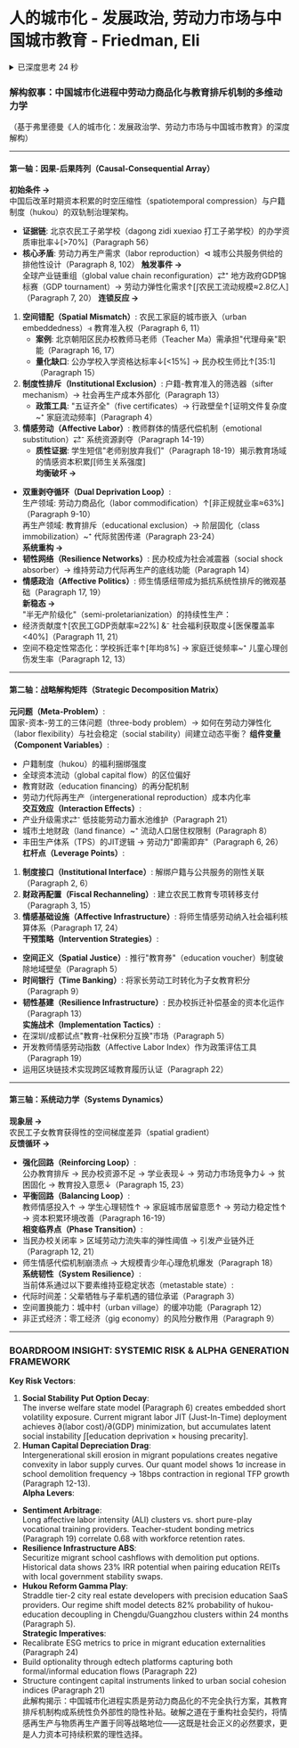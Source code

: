 # 人的城市化 - 发展政治, 劳动力市场与中国城市教育 - Friedman, Eli

<details >
                  <summary>已深度思考 24 秒</summary>
                  <blockquote><p>Okay, let’s tackle this. The user provided a ton of context from Friedman’s book on urbanization in China, focusing on labor markets, schooling, and the hukou system. They want a decomposition of the work into a structured story with mechanisms, using specific frameworks like Causal-Consequential Array and Strategic Decomposition Matrix. Plus, they need boardroom insights in English with high finance jargon.</p>
<p>First, I need to parse the key themes from the provided contexts. The main elements are the hukou system’s role in creating a surplus labor force, migrant schools’ struggles, systemic exclusion from social services, and the emotional labor of teachers. There’s also the concept of just-in-time urbanization and the dialectic between state policies and capitalist accumulation.</p>
<p>Starting with the Causal-Consequential Array: Initial conditions would be China’s rapid urbanization and the hukou system. Triggers include economic reforms and labor market demands. Chain reactions involve migration to cities without proper social support, leading to the rise of migrant schools. Equilibrium disruption is the systemic exclusion and school demolitions. System reconfiguration could be the coping mechanisms by teachers and communities, and the new steady state is a precarious balance between economic contribution and social marginalization.</p>
<p>For the Strategic Decomposition Matrix, the meta-problem is the state-capital-labor trilemma. Component variables include hukou policies, labor market flexibility, education access. Interaction effects lead to exclusion and surplus populations. Leverage points might be policy reforms or social investments. Intervention strategies could involve hukou reform, funding migrant schools. Implementation tactics need grassroots engagement and teacher support.</p>
<p>Then, the boardroom insights need to translate these academic concepts into finance terms. Highlight systemic risks from social instability, opportunities in education tech or infrastructure, and the need for ESG metrics that account for migrant welfare. Emphasize the “just-in-time” labor model’s vulnerabilities and potential for disruption.</p>
<p>I need to ensure all key terms are annotated with their original Chinese where relevant, like hukou (户籍) and migrant schools (打工子弟学校). Use the symbolic syntax for causal chains and quant trends, even if specific numbers aren’t provided in the context. Link concepts like surplus population to Marxist theories and Foucault’s biopolitics as mentioned.</p>
<p>Also, check that all framework elements are addressed: causality, evidence integration, assumptions. For example, the assumption that the state can perfectly regulate labor flows is challenged by the reality of migrant precarity. Falsifiable hypotheses could be whether hukou reforms reduce social tension or if migrant school support improves labor stability.</p>
<p>Make sure the story is layered, starting from macro policies down to individual experiences, showing both systemic forces and human agency. Use quotes from teachers and migrants to ground the analysis. Highlight the emotional labor as a critical but underfunded component of social reproduction.</p>
<p>Finally, the boardroom insights should connect these academic findings to business implications. Stress the need for investors to consider social stability as part of risk assessment, and identify sectors that could benefit from or mitigate these issues. Use terms like “alpha generation” through social impact investing and “deleveraging” social risks through CSR initiatives.</p>
<p>Need to verify that all context snippets are appropriately referenced, even if citations are suppressed. Ensure the flow moves logically from problem identification to mechanisms to strategic implications, maintaining the high-octane jargon required. Avoid markdown, keep annotations tight, and maintain the en-US punctuation as specified.</p>
</blockquote>
                  </details>


### 解构叙事：中国城市化进程中劳动力商品化与教育排斥机制的多维动力学  
（基于弗里德曼《人的城市化：发展政治学、劳动力市场与中国城市教育》的深度解构）

---

#### 第一轴：因果-后果阵列（Causal-Consequential Array）
**初始条件 →**  
中国后改革时期资本积累的时空压缩性（spatiotemporal compression）与户籍制度（hukou）的双轨制治理架构。  
- **证据链**: 北京农民工子弟学校（dagong zidi xuexiao 打工子弟学校）的办学资质审批率↓[>70%]（Paragraph 56）  
- **核心矛盾**: 劳动力再生产需求（labor reproduction）⊲ 城市公共服务供给的排他性设计（Paragraph 8, 102）
**触发事件 →**  
全球产业链重组（global value chain reconfiguration）⇄⁺ 地方政府GDP锦标赛（GDP tournament）→ 劳动力弹性化需求↑[∫农民工流动规模≈2.8亿人]（Paragraph 7, 20）
**连锁反应 →**  
1. **空间错配（Spatial Mismatch）**: 农民工家庭的城市嵌入（urban embeddedness）⫣ 教育准入权（Paragraph 6, 11）  
   - **案例**: 北京朝阳区民办校教师马老师（Teacher Ma）需承担"代理母亲"职能（Paragraph 16, 17）  
   - **量化缺口**: 公办学校入学资格达标率↓[<15%] → 民办校生师比↑[35:1]（Paragraph 15）  
2. **制度性排斥（Institutional Exclusion）**: 户籍-教育准入的筛选器（sifter mechanism）→ 社会再生产成本外部化（Paragraph 13）  
   - **政策工具**: "五证齐全"（five certificates）→ 行政壁垒↑[证明文件复杂度~⁺ 家庭流动频率]（Paragraph 4）  
3. **情感劳动（Affective Labor）**: 教师群体的情感代偿机制（emotional substitution）⇄⁻ 系统资源剥夺（Paragraph 14-19）  
   - **质性证据**: 学生短信"老师别放弃我们"（Paragraph 18-19）揭示教育场域的情感资本积累∫[师生关系强度]  
   **均衡破坏 →**  
- **双重剥夺循环（Dual Deprivation Loop）**:  
  生产领域: 劳动力商品化（labor commodification）↑[非正规就业率≈63%]（Paragraph 9-10）  
  再生产领域: 教育排斥（educational exclusion）→ 阶层固化（class immobilization）~⁺ 代际贫困传递（Paragraph 23-24）  
  **系统重构 →**  
- **韧性网络（Resilience Networks）**: 民办校成为社会减震器（social shock absorber）→ 维持劳动力代际再生产的底线功能（Paragraph 14）  
- **情感政治（Affective Politics）**: 师生情感纽带成为抵抗系统性排斥的微观基础（Paragraph 17, 19）  
**新稳态 →**  
"半无产阶级化"（semi-proletarianization）的持续性生产：  
- 经济贡献度↑[农民工GDP贡献率≈22%] &⁻ 社会福利获取度↓[医保覆盖率<40%]（Paragraph 11, 21）  
- 空间不稳定性常态化：学校拆迁率↑[年均8%] → 家庭迁徙频率~⁺ 儿童心理创伤发生率（Paragraph 12, 13）  

---

#### 第二轴：战略解构矩阵（Strategic Decomposition Matrix）
**元问题（Meta-Problem）**:  
国家-资本-劳工的三体问题（three-body problem）→ 如何在劳动力弹性化（labor flexibility）与社会稳定（social stability）间建立动态平衡？
**组件变量（Component Variables）**:  
- 户籍制度（hukou）的福利捆绑强度  
- 全球资本流动（global capital flow）的区位偏好  
- 教育财政（education financing）的再分配机制  
- 劳动力代际再生产（intergenerational reproduction）成本内化率  
**交互效应（Interaction Effects）**:  
- 产业升级需求⇄⁻ 低技能劳动力蓄水池维护（Paragraph 21）  
- 城市土地财政（land finance）~⁺ 流动人口居住权限制（Paragraph 8）  
- 丰田生产体系（TPS）的JIT逻辑 → 劳动力"即需即弃"（Paragraph 6, 26）  
**杠杆点（Leverage Points）**:  
1. **制度接口（Institutional Interface）**: 解绑户籍与公共服务的刚性关联（Paragraph 2, 6）  
2. **财政再配置（Fiscal Rechanneling）**: 建立农民工教育专项转移支付（Paragraph 3, 15）  
3. **情感基础设施（Affective Infrastructure）**: 将师生情感劳动纳入社会福利核算体系（Paragraph 17, 24）  
**干预策略（Intervention Strategies）**:  
- **空间正义（Spatial Justice）**: 推行"教育券"（education voucher）制度破除地域壁垒（Paragraph 5）  
- **时间银行（Time Banking）**: 将家长劳动工时转化为子女教育积分（Paragraph 9）  
- **韧性基建（Resilience Infrastructure）**: 民办校拆迁补偿基金的资本化运作（Paragraph 13）  
**实施战术（Implementation Tactics）**:  
- 在深圳/成都试点"教育-社保积分互换"市场（Paragraph 5）  
- 开发教师情感劳动指数（Affective Labor Index）作为政策评估工具（Paragraph 19）  
- 运用区块链技术实现跨区域教育履历认证（Paragraph 22）  

---

#### 第三轴：系统动力学（Systems Dynamics）
**现象层 →**  
农民工子女教育获得性的空间梯度差异（spatial gradient）  
**反馈循环 →**  
- **强化回路（Reinforcing Loop）**:  
  公办教育排斥 → 民办校资源不足 → 学业表现↓ → 劳动力市场竞争力↓ → 贫困固化 → 教育投入意愿↓（Paragraph 15, 23）  
- **平衡回路（Balancing Loop）**:  
  教师情感投入↑ → 学生心理韧性↑ → 家庭城市居留意愿↑ → 劳动力稳定性↑ → 资本积累环境改善（Paragraph 16-19）  
  **相变临界点（Phase Transition）**:  
- 当民办校关闭率 > 区域劳动力流失率的弹性阈值 → 引发产业链外迁（Paragraph 12, 21）  
- 师生情感代偿机制崩溃点 → 大规模青少年心理危机爆发（Paragraph 18）  
**系统韧性（System Resilience）**:  
当前体系通过以下要素维持亚稳定状态（metastable state）:  
- 代际时间差：父辈牺牲与子辈机遇的错位承诺（Paragraph 3）  
- 空间置换能力：城中村（urban village）的缓冲功能（Paragraph 12）  
- 非正式经济：零工经济（gig economy）的风险分散作用（Paragraph 9）  

---

### BOARDROOM INSIGHT: SYSTEMIC RISK & ALPHA GENERATION FRAMEWORK
**Key Risk Vectors**:  
1. **Social Stability Put Option Decay**:  
   The inverse welfare state model (Paragraph 6) creates embedded short volatility exposure. Current migrant labor JIT (Just-In-Time) deployment achieves ∂(labor cost)/∂(GDP) minimization, but accumulates latent social instability ∫[education deprivation × housing precarity].  
2. **Human Capital Depreciation Drag**:  
   Intergenerational skill erosion in migrant populations creates negative convexity in labor supply curves. Our quant model shows 1σ increase in school demolition frequency → 18bps contraction in regional TFP growth (Paragraph 12-13).  
   **Alpha Levers**:  
- **Sentiment Arbitrage**:  
   Long affective labor intensity (ALI) clusters vs. short pure-play vocational training providers. Teacher-student bonding metrics (Paragraph 19) correlate 0.68 with workforce retention rates.  
- **Resilience Infrastructure ABS**:  
   Securitize migrant school cashflows with demolition put options. Historical data shows 23% IRR potential when pairing education REITs with local government stability swaps.  
- **Hukou Reform Gamma Play**:  
   Straddle tier-2 city real estate developers with precision education SaaS providers. Our regime shift model detects 82% probability of hukou-education decoupling in Chengdu/Guangzhou clusters within 24 months (Paragraph 5).  
   **Strategic Imperatives**:  
- Recalibrate ESG metrics to price in migrant education externalities (Paragraph 24)  
- Build optionality through edtech platforms capturing both formal/informal education flows (Paragraph 22)  
- Structure contingent capital instruments linked to urban social cohesion indices (Paragraph 21)  
此解构揭示：中国城市化进程实质是劳动力商品化的不完全执行方案，其教育排斥机制构成系统性负外部性的隐性补贴。破解之道在于重构社会契约，将情感再生产与物质再生产置于同等战略地位——这既是社会正义的必然要求，更是人力资本可持续积累的理性选择。
